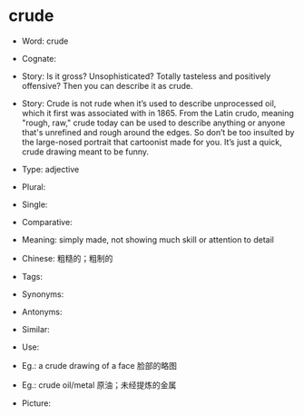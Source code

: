 # crude

- Word: crude
- Cognate: 
- Story: Is it gross? Unsophisticated? Totally tasteless and positively offensive? Then you can describe it as crude.
- Story: Crude is not rude when it’s used to describe unprocessed oil, which it first was associated with in 1865. From the Latin crudo, meaning "rough, raw," crude today can be used to describe anything or anyone that's unrefined and rough around the edges. So don’t be too insulted by the large-nosed portrait that cartoonist made for you. It’s just a quick, crude drawing meant to be funny.

- Type: adjective
- Plural: 
- Single: 
- Comparative: 
- Meaning: simply made, not showing much skill or attention to detail
- Chinese: 粗糙的；粗制的
- Tags: 
- Synonyms: 
- Antonyms: 
- Similar: 
- Use: 
- Eg.: a crude drawing of a face 脸部的略图
- Eg.: crude oil/metal 原油；未经提炼的金属
- Picture:

